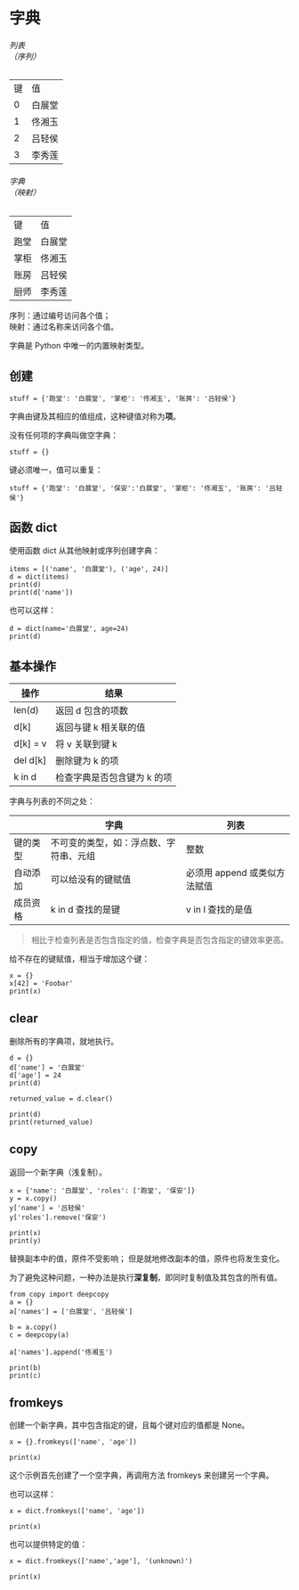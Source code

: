 # 字典

<div class="flex flex-row bg-base-300 gap-2 justify-between">
    <div class="flex flex-col bg-cyan p-4">
        <h6 class="text-center">列表<br/>（序列）</h6>
        <table>
            <tr>
                <td>键</td>
                <td>值</td>
            </tr>
            <tr>
                <td>0</td>
                <td>白展堂</td>
            </tr>
            <tr>
                <td>1</td>
                <td>佟湘玉</td>
            </tr>
            <tr>
                <td>2</td>
                <td>吕轻侯</td>
            </tr>
            <tr>
                <td>3</td>
                <td>李秀莲</td>
            </tr>
        </table>
    </div>
    <div class="flex flex-col bg-sky p-4">
        <h6 class="text-center">字典<br/>（映射）</h6>
        <table>
            <tr>
                <td>键</td>
                <td>值</td>
            </tr>
            <tr>
                <td>跑堂</td>
                <td>白展堂</td>
            </tr>
            <tr>
                <td>掌柜</td>
                <td>佟湘玉</td>
            </tr>
            <tr>
                <td>账房</td>
                <td>吕轻侯</td>
            </tr>
            <tr>
                <td>厨师</td>
                <td>李秀莲</td>
            </tr>
        </table>
    </div>
</div>

序列：通过编号访问各个值；  
映射：通过名称来访问各个值。

字典是 Python 中唯一的内置映射类型。

## 创建

```python3
stuff = {'跑堂': '白展堂', '掌柜': '佟湘玉', '账房': '吕轻侯'}
```

字典由键及其相应的值组成，这种键值对称为**项**。

没有任何项的字典叫做空字典：

```python3
stuff = {}
```

键必须唯一，值可以重复：

```python3
stuff = {'跑堂': '白展堂', '保安':'白展堂', '掌柜': '佟湘玉', '账房': '吕轻侯'}
```

## 函数 dict

使用函数 dict 从其他映射或序列创建字典：

<div class="run"></div>

```python3
items = [('name', '白展堂'), ('age', 24)]
d = dict(items)
print(d)
print(d['name'])
```

也可以这样：

<div class="run"></div>

```python3
d = dict(name='白展堂', age=24)
print(d)
```

## 基本操作

| 操作     | 结果                        |
| -------- | --------------------------- |
| len(d)   | 返回 d 包含的项数           |
| d[k]     | 返回与键 k 相关联的值       |
| d[k] = v | 将 v 关联到键 k             |
| del d[k] | 删除键为 k 的项             |
| k in d   | 检查字典是否包含键为 k 的项 |

字典与列表的不同之处：

|          | 字典                                   | 列表                         |
| -------- | -------------------------------------- | ---------------------------- |
| 键的类型 | 不可变的类型，如：浮点数、字符串、元组 | 整数                         |
| 自动添加 | 可以给没有的键赋值                     | 必须用 append 或类似方法赋值 |
| 成员资格 | k in d 查找的是键                      | v in l 查找的是值            |

> 相比于检查列表是否包含指定的值，检查字典是否包含指定的键效率更高。

给不存在的键赋值，相当于增加这个键：

<div class="run"></div>

```python3
x = {}
x[42] = 'Foobar'
print(x)
```

## clear

删除所有的字典项，就地执行。

<div class="run"></div>

```python3
d = {}
d['name'] = '白展堂'
d['age'] = 24
print(d)

returned_value = d.clear()

print(d)
print(returned_value)
```

## copy

返回一个新字典（浅复制）。

<div class="run"></div>

```python3
x = {'name': '白展堂', 'roles': ['跑堂', '保安']}
y = x.copy()
y['name'] = '吕轻侯'
y['roles'].remove('保安')

print(x)
print(y)
```

替换副本中的值，原件不受影响；
但是就地修改副本的值，原件也将发生变化。

为了避免这种问题，一种办法是执行**深复制**，即同时复制值及其包含的所有值。

<div class="run"></div>

```python3
from copy import deepcopy
a = {}
a['names'] = ['白展堂', '吕轻侯']

b = a.copy()
c = deepcopy(a)

a['names'].append('佟湘玉')

print(b)
print(c)
```

## fromkeys

创建一个新字典，其中包含指定的键，且每个键对应的值都是 None。

<div class="run"></div>

```python3
x = {}.fromkeys(['name', 'age'])

print(x)
```

这个示例首先创建了一个空字典，再调用方法 fromkeys 来创建另一个字典。

也可以这样：

<div class="run"></div>

```python3
x = dict.fromkeys(['name', 'age'])

print(x)
```

也可以提供特定的值：

<div class="run"></div>

```python3
x = dict.fromkeys(['name','age'], '(unknown)')

print(x)
```
